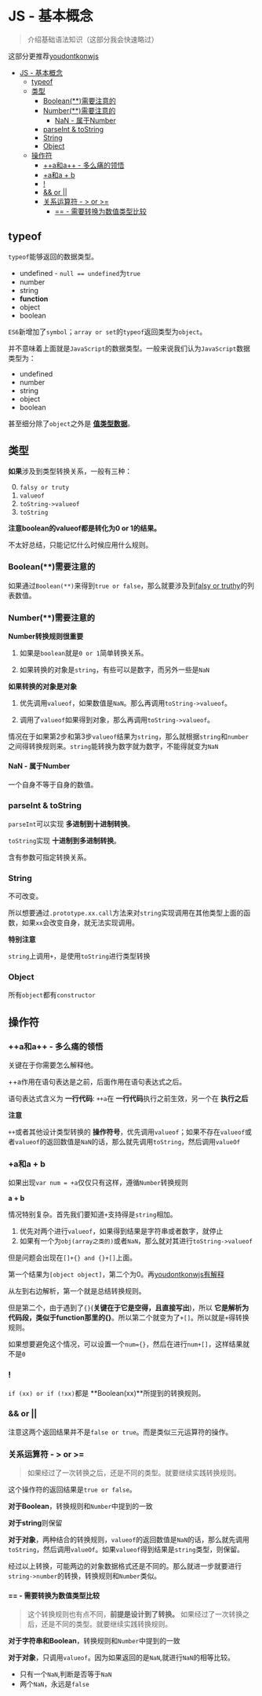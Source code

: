 # JS - 基本概念
> 介绍基础语法知识（这部分我会快速略过）

这部分更推荐[youdontkonwjs]()

<!-- TOC -->

- [JS - 基本概念](#js---基本概念)
  - [typeof](#typeof)
  - [类型](#类型)
    - [Boolean(**)需要注意的](#boolean需要注意的)
    - [Number(**)需要注意的](#number需要注意的)
      - [NaN - 属于Number](#nan---属于number)
    - [parseInt & toString](#parseint--tostring)
    - [String](#string)
    - [Object](#object)
  - [操作符](#操作符)
    - [++a和a++ - 多么痛的领悟](#a和a---多么痛的领悟)
    - [+a和a + b](#a和a--b)
    - [!](#)
    - [&& or ||](#-or-)
    - [关系运算符 - > or >=](#关系运算符----or-)
      - [== - 需要转换为数值类型比较](#---需要转换为数值类型比较)

<!-- /TOC -->

## typeof

`typeof`能够返回的数据类型。

* undefined - `null == undefined`为`true`
* number
* string
* **function**
* object
* boolean

`ES6`新增加了`symbol`；`array or set`的`typeof`返回类型为`object`。

并不意味着上面就是`JavaScript`的数据类型。一般来说我们认为`JavaScript`数据类型为：

* undefined
* number
* string
* object
* boolean

甚至细分除了`object`之外是 [**值类型数据**](https://github.com/JiangWeixian/JS-Tips/blob/master/Grammar/JS%E5%9F%BA%E6%9C%AC%E7%B1%BB%E5%9E%8B%E5%92%8C%E5%BC%95%E7%94%A8%E7%B1%BB%E5%9E%8B%E5%B7%AE%E5%BC%82.md)。

## 类型

**如果**涉及到类型转换关系，一般有三种：

0. `falsy or truty`
1. `valueof`
2. `toString->valueof`
3. `toString`

**注意boolean的valueof都是转化为0 or 1的结果。**

不太好总结，只能记忆什么时候应用什么规则。

### Boolean(**)需要注意的

如果通过`Boolean(**)`来得到`true or false`，那么就要涉及到[falsy or truthy](https://github.com/JiangWeixian/JS-Tips/blob/master/Grammar/JS-falsy%26turthy.md)的列表数值。

### Number(**)需要注意的

**Number转换规则很重要**

1. 如果是`boolean`就是`0 or 1`简单转换关系。

2. 如果转换的对象是`string`，有些可以是数字，而另外一些是`NaN`

**如果转换的对象是对象**

1. 优先调用`valueof`，如果数值是`NaN`。那么再调用`toString->valueof`。

2. 调用了`valueof`如果得到对象，那么再调用`toString->valueof`。

情况在于如果第2步和第3步`valueof`结果为`string`，那么就根据`string`和`number`之间得转换规则来。`string`能转换为数字就为数字，不能得就变为`NaN`

#### NaN - 属于Number

一个自身不等于自身的数值。

### parseInt & toString

`parseInt`可以实现 **多进制到十进制转换**。

`toString`实现 **十进制到多进制转换**。

含有参数可指定转换关系。

### String

不可改变。

所以想要通过`.prototype.xx.call`方法来对`string`实现调用在其他类型上面的函数，如果`xx`会改变自身，就无法实现调用。

**特别注意**

`string`上调用`+`，是使用`toString`进行类型转换

### Object

所有`object`都有`constructor`

## 操作符

### ++a和a++ - 多么痛的领悟

关键在于你需要怎么解释他。

++a作用在语句表达是之前，后面作用在语句表达式之后。

语句表达式含义为 **一行代码**: `++a`在 **一行代码**执行之前生效，另一个在 **执行之后**

**注意**

`++`或者其他设计类型转换的 **操作符号**，优先调用`valueof`；如果不存在`valueof`或者`valueof`的返回数值是`NaN`的话，那么就先调用`toString`，然后调用`valueOf`

### +a和a + b

如果出现`var num = +a`仅仅只有这样，遵循`Number`转换规则

**a + b**

情况特别复杂。首先我们要知道`+`支持得是`string`相加。

1. 优先对两个进行`valueof`，如果得到结果是字符串或者数字，就停止
2. 如果有一个为`obj(array之类的)`或者`NaN`，那么就对其进行`toString->valueof`

但是问题会出现在`[]+{} and {}+[]`上面。

第一个结果为`[object object]`，第二个为0。再[youdontkonwjs有解释](https://github.com/getify/You-Dont-Know-JS/blob/1ed-zh-CN/types%20%26%20grammar/ch5.md)

从左到右边解析，第一个就是总结转换规则。

但是第二个，由于遇到了`{}`(**关键在于它是空得，且直接写出**)，所以 **它是解析为代码段，类似于function那里的{}**。所以第二个就变为了`+[]`。所以就是`+`得转换规则。

如果想要避免这个情况，可以设置一个`num={}`，然后在进行`num+[]`，这样结果就不是`0`

### !

`if (xx) or if (!xx)`都是 **Boolean(xx)**所提到的转换规则。

### && or ||

注意这两个返回结果并不是`false or true`。而是类似三元运算符的操作。

### 关系运算符 - > or >=

> 如果经过了一次转换之后，还是不同的类型。就要继续实践转换规则。

这个操作符的返回结果是`true or false`。

**对于Boolean**，转换规则和`Number`中提到的一致

**对于string**则保留

**对于对象**，两种结合的转换规则，`valueof`的返回数值是`NaN`的话，那么就先调用`toString`，然后调用`valueOf`。如果`valueof`得到结果是`string`类型，则保留。

经过以上转换，可能两边的对象数据格式还是不同的。那么就进一步就要进行`string->number`的转换，转换规则和`Number`类似。

#### == - 需要转换为数值类型比较

> 这个转换规则也有点不同，**前提是设计到了转换。** 如果经过了一次转换之后，还是不同的类型。就要继续实践转换规则。

**对于字符串和Boolean**，转换规则和`Number`中提到的一致

**对于对象**，只调用`valueof`。因为如果返回的是`NaN`,就进行`NaN`的相等比较。

* 只有一个`NaN`,判断是否等于`NaN`
* 两个`NaN`，永远是`false`
